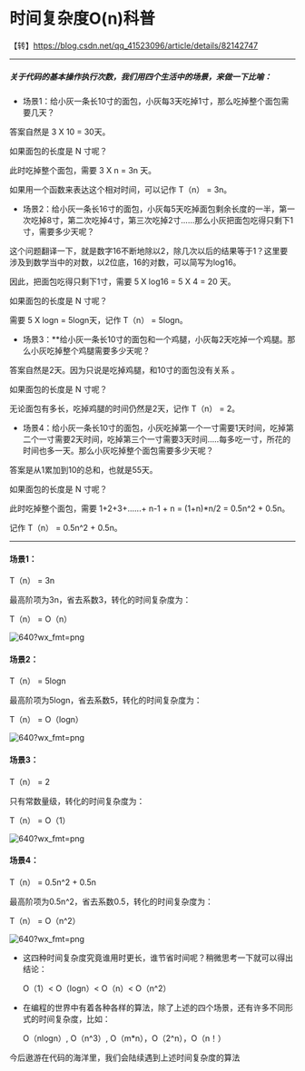 # 时间复杂度O(n)科普

【转】https://blog.csdn.net/qq_41523096/article/details/82142747

---



##### 关于代码的基本操作执行次数，我们用四个生活中的场景，来做一下比喻：

* 场景1：给小灰一条长10寸的面包，小灰每3天吃掉1寸，那么吃掉整个面包需要几天？

答案自然是 3 X 10 = 30天。

如果面包的长度是 N 寸呢？

此时吃掉整个面包，需要 3 X n = 3n 天。

如果用一个函数来表达这个相对时间，可以记作 T（n） = 3n。



* 场景2：给小灰一条长16寸的面包，小灰每5天吃掉面包剩余长度的一半，第一次吃掉8寸，第二次吃掉4寸，第三次吃掉2寸......那么小灰把面包吃得只剩下1寸，需要多少天呢？

这个问题翻译一下，就是数字16不断地除以2，除几次以后的结果等于1？这里要涉及到数学当中的对数，以2位底，16的对数，可以简写为log16。

因此，把面包吃得只剩下1寸，需要 5 X log16 = 5 X 4 = 20 天。

如果面包的长度是 N 寸呢？

需要 5 X logn = 5logn天，记作 T（n） = 5logn。



* 场景3：**给小灰一条长10寸的面包和一个鸡腿，小灰每2天吃掉一个鸡腿。那么小灰吃掉整个鸡腿需要多少天呢？

答案自然是2天。因为只说是吃掉鸡腿，和10寸的面包没有关系 。

如果面包的长度是 N 寸呢？

无论面包有多长，吃掉鸡腿的时间仍然是2天，记作 T（n） = 2。



* 场景4：给小灰一条长10寸的面包，小灰吃掉第一个一寸需要1天时间，吃掉第二个一寸需要2天时间，吃掉第三个一寸需要3天时间.....每多吃一寸，所花的时间也多一天。那么小灰吃掉整个面包需要多少天呢？

答案是从1累加到10的总和，也就是55天。

如果面包的长度是 N 寸呢？

此时吃掉整个面包，需要 1+2+3+......+ n-1 + n = (1+n)*n/2 = 0.5n^2 + 0.5n。

记作 T（n） = 0.5n^2 + 0.5n。

---

#### 场景1：

T（n） = 3n 

最高阶项为3n，省去系数3，转化的时间复杂度为：

T（n） =  O（n）

![640?wx_fmt=png](https://imgconvert.csdnimg.cn/aHR0cHM6Ly9tbWJpei5xcGljLmNuL21tYml6X3BuZy9OdE81c2lhbEpaR3BQR3dJR0REaWFjaWNHS0hlQ2ZVV1oyRTNCSUVnVGJ0QjdGejkzUHpVNjdZS2hDendLVHlZaWJXZDZpYzFpY0NjUzVycnI3aWNrc2Fub3JFRUEvNjQwP3d4X2ZtdD1wbmc)



#### 场景2：

T（n） = 5logn 

最高阶项为5logn，省去系数5，转化的时间复杂度为：

T（n） =  O（logn）

![640?wx_fmt=png](https://imgconvert.csdnimg.cn/aHR0cHM6Ly9tbWJpei5xcGljLmNuL21tYml6X3BuZy9OdE81c2lhbEpaR3BQR3dJR0REaWFjaWNHS0hlQ2ZVV1oyRVNGRDRrVDR2UFd6RGRlTzBObXVvVE9zTnFiWU94MndBRzEwbTBFWXdOMkt3dm5hYTNXUGliN1EvNjQwP3d4X2ZtdD1wbmc)



#### 场景3：

T（n） = 2

只有常数量级，转化的时间复杂度为：

T（n） =  O（1）

![640?wx_fmt=png](https://imgconvert.csdnimg.cn/aHR0cHM6Ly9tbWJpei5xcGljLmNuL21tYml6X3BuZy9OdE81c2lhbEpaR3BQR3dJR0REaWFjaWNHS0hlQ2ZVV1oyRVBYaWNkWmhVZnBVT0JoaWNVVVVrRnd6WWwxek1xVEs2TjhYSXFqaWMwc091OU8yaHZhVGpsRkdZdy82NDA_d3hfZm10PXBuZw)

#### 场景4：

T（n） = 0.5n^2 + 0.5n

最高阶项为0.5n^2，省去系数0.5，转化的时间复杂度为：

T（n） =  O（n^2）

![640?wx_fmt=png](https://imgconvert.csdnimg.cn/aHR0cHM6Ly9tbWJpei5xcGljLmNuL21tYml6X3BuZy9OdE81c2lhbEpaR3BQR3dJR0REaWFjaWNHS0hlQ2ZVV1oyRTJ3WXA4VjJVWVB2ZmVZNkd2V0xZSmE0RWE1aWNVWmdTQjF3OHpncmlhVFFhVENFQ2E4TkFYSG1RLzY0MD93eF9mbXQ9cG5n)



* 这四种时间复杂度究竟谁用时更长，谁节省时间呢？稍微思考一下就可以得出结论：

  O（1）< O（logn）< O（n）< O（n^2）

* 在编程的世界中有着各种各样的算法，除了上述的四个场景，还有许多不同形式的时间复杂度，比如：

  O（nlogn）, O（n^3）, O（m*n），O（2^n），O（n！）

今后遨游在代码的海洋里，我们会陆续遇到上述时间复杂度的算法